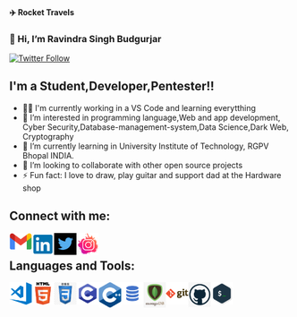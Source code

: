#### ✈️ Rocket Travels

### 👋 Hi, I’m Ravindra Singh Budgurjar

[![Twitter Follow](https://img.shields.io/twitter/follow/bad___rat_404?color=1DA1F2&logo=twitter&style=for-the-badge)](https://twitter.com/intent/follow?screen_name=bad___rat_404)

## I'm a Student,Developer,Pentester!!
- 👨‍🎓 I'm currently working in a VS Code and learning everytthing
- 👀 I’m interested in programming language,Web and app development, Cyber Security,Database-management-system,Data Science,Dark Web, Cryptography 
- 🌱 I’m currently learning in University Institute of Technology, RGPV Bhopal INDIA.
- 💞️ I’m looking to collaborate with other open source projects
- ⚡ Fun fact: I love to draw, play guitar and support dad at the Hardware shop
## Connect with me:

[<img align="left" src="./README/gmail.png" alt="" width="40px" />][gmail]
[<img align="left" src="./README/link.png" alt="" width="40px" />][linkedin]
[<img align="left" src="./README/twitter.png" width ="40px"/>][twitter]
[<img align="left" src="./README/instagram.png" alt="" width="40px" />][instagram]
<br />

## Languages and Tools:
<img align="left" alt="Visual Studio Code" width="40px" src="./README/visual-studio-code.png" />
<img align="left" alt="HTML5" width="40px" src="./README/html5.png" />
<img align="left" alt="CSS3" width="40px" src="./README/css.png" />
<img align="left" alt="C Programming" width="40px" src="./README/c-programming.png" />
<img align="left" alt="C++" width="40px" src="./README/C++.png" />
<img align="left" alt="MySQL" width="40px" src="./README/sql.png" />
<img align="left" alt="MongoDB" width="40px" src="./README/mongodb.png" />
<img align="left" alt="Git" width="40px" src="./README/git.png" />
<img align="left" alt="GitHub" width="40px" src="./README/github.png" />
<img align="left" alt="Terminal" width="40px" src="./README/terminal.png" />
<br />


<br />
<br />

[linkedin]: https://www.linkedin.com/in/ravindra-singh-budgurjar-382914191/
[instagram]: https://www.instagram.com/bad___rat/
[gmail]: mailto:unknowntester404@protonmail.com
[twitter]: https://twitter.com/bad___rat_404
